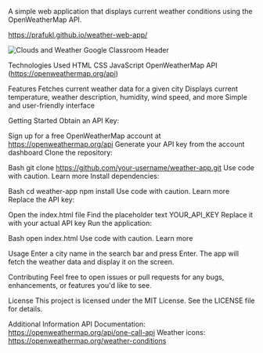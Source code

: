 A simple web application that displays current weather conditions using the OpenWeatherMap API.

https://prafukl.github.io/weather-web-app/

![Clouds and Weather Google Classroom Header](https://github.com/Prafukl/weather-web-app/assets/100024686/0e5c1b36-3b0b-41d0-b40a-ffd72489695a)


Technologies Used
HTML CSS JavaScript OpenWeatherMap API (https://openweathermap.org/api)

Features
Fetches current weather data for a given city Displays current temperature, weather description, humidity, wind speed, and more Simple and user-friendly interface

Getting Started
Obtain an API Key:

Sign up for a free OpenWeatherMap account at https://openweathermap.org/api Generate your API key from the account dashboard Clone the repository:

Bash git clone https://github.com/your-username/weather-app.git Use code with caution. Learn more Install dependencies:

Bash cd weather-app npm install Use code with caution. Learn more Replace the API key:

Open the index.html file Find the placeholder text YOUR_API_KEY Replace it with your actual API key Run the application:

Bash open index.html Use code with caution. Learn more

Usage
Enter a city name in the search bar and press Enter. The app will fetch the weather data and display it on the screen.

Contributing
Feel free to open issues or pull requests for any bugs, enhancements, or features you'd like to see.

License
This project is licensed under the MIT License. See the LICENSE file for details.

Additional Information
API Documentation: https://openweathermap.org/api/one-call-api Weather icons: https://openweathermap.org/weather-conditions
